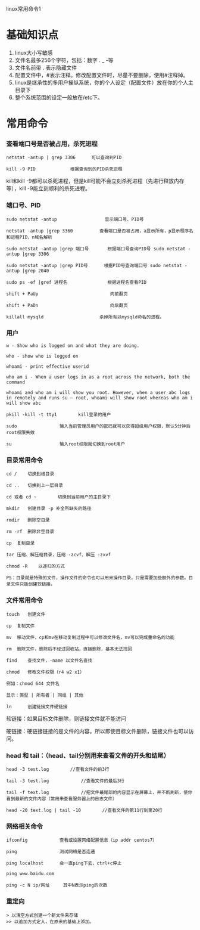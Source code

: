 linux常用命令1

# 基础知识点
1. linux大小写敏感
2. 文件名最多256个字符，包括：数字 . _ -等
3. 文件名前带 . 表示隐藏文件
4. 配置文件中，#表示注释。修改配置文件时，尽量不要删除，使用#注释掉。
5. linux是继承性的多用户操纵系统，你的个人设定（配置文件）放在你的个人主目录下
6. 整个系统范围的设定一般放在/etc下。


# 常用命令

### 查看端口号是否被占用，杀死进程
```
netstat -antup | grep 3306      可以查询到PID

kill -9 PID             根据查询到的PID杀死进程
```
kill和kill -9都可以杀死进程，但是kill可能不会立刻杀死进程（先进行释放内存等），kill -9能立刻顺利的杀死进程。

### 端口号、PID
```
sudo netstat -antup			         显示端口号、PID号

netstat -antup |grep 3360          查看端口是否被占用，a显示所有，p显示程序名和进程PID，n域名解析

sudo netstat -antup |grep 端口号		根据端口号查询PID号 sudo netstat -antup |grep 3306

sudo netstat -antup |grep PID号		根据PID号查询端口号 sudo netstat -antup |grep 2040

sudo ps -ef |gref 进程名		        根据进程名查看PID

shift + PaUp                           向前翻页

shift + PaDn                           向后翻页

killall mysqld                     杀掉所有以mysqld命名的进程。
```

### 用户
```
w - Show who is logged on and what they are doing.

who - show who is logged on

whoami - print effective userid

who am i - When a user logs in as a root across the network, both the command

whoami and who am i will show you root. However, when a user abc logs in remotely and runs su – root, whoami will show root whereas who am i will show abc

pkill -kill -t tty1        kill登录的用户

sudo                输入当前管理员用户的密码就可以获得超级用户权限，默认5分钟后root权限失效

su                  输入root权限就切换到root用户
```

### 目录常用命令

```linux
cd /	切换到根目录

cd ..	切换到上一层目录

cd 或者 cd ~        切换到当前用户的主目录下

mkdir	创建目录 -p 补全所缺失的路径

rmdir	删除空目录

rm -rf	删除非空目录

cp	复制目录

tar	压缩、解压缩目录，压缩 -zcvf、解压 -zxvf

chmod -R	以递归的方式

PS：目录就是特殊的文件，操作文件的命令也可以用来操作目录，只是需要加些额外的参数。目录文件只能创建软链接。
```

### 文件常用命令
```linux
touch	创建文件

cp	复制文件

mv	移动文件，cp和mv在移动复制过程中可以修改文件名，mv可以完成重命名的功能

rm	删除文件，删除后不经过回收站，直接删除，基本无法找回

find	查找文件，-name 以文件名查找

chmod	修改文件权限（r4 w2 x1）

例如：chmod 644 文件名

显示：类型 | 所有者 | 同组 | 其他

ln 		创建链接文件硬链接
```

软链接：如果目标文件删除，则链接文件就不能访问

硬链接：硬链接链接的是文件的内容，所以即使目标文件删除，链接文件也可以访问。

### head 和 tail：（head、tail分别用来查看文件的开头和结尾）
```
head -3 test.log        //查看文件的前3行

tail -3 test.log            //查看文件的最后3行

tail -f text.log            //把文件最尾部的内容显示在屏幕上，并不断刷新，使你看到最新的文件内容（常用来查看服务器上的日志文件）

head -20 text.log | tail -10        //查看文件的第11行到第20行
```

### 网络相关命令
```
ifconfig			查看或设置网络配置信息（ip addr centos7）

ping 				测试网络是否连通

ping localhost		会一直ping下去，ctrl+c停止

ping www.baidu.com

ping -c N ip/网址		其中N表示ping的次数
```

### 重定向
```
> 以清空方式创建一个新文件来存储
>> 以追加方式定入，在原来的基础上添加。
```
